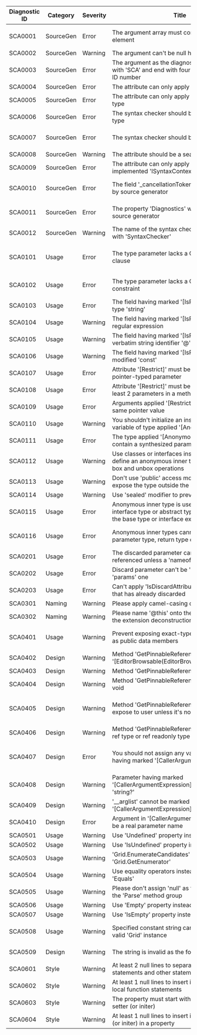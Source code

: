 ﻿| Diagnostic ID | Category  | Severity | Title                                                        | Description                                                  |
| ------------- | --------- | -------- | ------------------------------------------------------------ | ------------------------------------------------------------ |
| SCA0001       | SourceGen | Error    | The argument array must contain at least one element         | The argument array must contain at least one element; you can't pass an empty array, or even a 'null' literal |
| SCA0002       | SourceGen | Warning  | The argument can't be null here                              |                                                              |
| SCA0003       | SourceGen | Error    | The argument as the diagnostic ID should start with 'SCA' and end with four-digit number as the ID number |                                                              |
| SCA0004       | SourceGen | Error    | The attribute can only apply to a top-level type             |                                                              |
| SCA0005       | SourceGen | Error    | The attribute can only apply to a non-abstract type          |                                                              |
| SCA0006       | SourceGen | Error    | The syntax checker should be a non-generic type              |                                                              |
| SCA0007       | SourceGen | Error    | The syntax checker should be a partial type                  | The syntax checker should be a partial type because the source generator will automatically generate the constructor |
| SCA0008       | SourceGen | Warning  | The attribute should be a sealed type                        |                                                              |
| SCA0009       | SourceGen | Error    | The attribute can only apply to a type that has implemented 'ISyntaxContextReceiver' |                                                              |
| SCA0010       | SourceGen | Error    | The field '_cancellationToken' will be generated by source generator | The field '_cancellationToken' will be generated by source generator; you can't declare this field |
| SCA0011       | SourceGen | Error    | The property 'Diagnostics' will be generated by source generator | The property 'Diagnostics' will be generated by source generator; you can't declare this property |
| SCA0012       | SourceGen | Warning  | The name of the syntax checker type should end with 'SyntaxChecker' |                                                              |
| SCA0101       | Usage     | Error    | The type parameter lacks a CRTP-constraint clause            | The type parameter lacks a CRTP-constraint clause; you should append the type constraint '{0}' into the whole clause 'where {1} : {0}' |
| SCA0102       | Usage     | Error    | The type parameter lacks a CRTP-style type constraint        | The type parameter lacks a CRTP-style type constraint; you should apply the constraint like: 'where {0}: {1}' |
| SCA0103       | Usage     | Error    | The field having marked '[IsRegex]' must be of type 'string' |                                                              |
| SCA0104       | Usage     | Warning  | The field having marked '[IsRegex]' isn't a valid regular expression |                                                              |
| SCA0105       | Usage     | Warning  | The field having marked '[IsRegex]' should use verbatim string identifier '@' |                                                              |
| SCA0106       | Usage     | Warning  | The field having marked '[IsRegex]' should be modified 'const' |                                                              |
| SCA0107       | Usage     | Error    | Attribute '[Restrict]' must be applied onto a pointer-typed parameter |                                                              |
| SCA0108       | Usage     | Error    | Attribute '[Restrict]' must be applied onto at least 2 parameters in a method |                                                              |
| SCA0109       | Usage     | Error    | Arguments applied '[Restrict]' cannot hold a same pointer value |                                                              |
| SCA0110       | Usage     | Warning  | You shouldn't initialize an instance as the local variable of type applied '[AnonymousInnerType]' |                                                              |
| SCA0111       | Usage     | Error    | The type applied '[AnonymousInnerType]' must contain a synthesized parameterless constructor |                                                              |
| SCA0112       | Usage     | Warning  | Use classes or interfaces instead of structs to define an anonymous inner type to prevent any box and unbox operations |                                                              |
| SCA0113       | Usage     | Warning  | Don't use 'public' access modifier in order not to expose the type outside the solution |                                                              |
| SCA0114       | Usage     | Warning  | Use 'sealed' modifier to prevent any derivations             |                                                              |
| SCA0115       | Usage     | Error    | Anonymous inner type is used as an argument of interface type or abstract type, so you must give the base type or interface explicitly |                                                              |
| SCA0116       | Usage     | Error    | Anonymous inner types cannot be used as the parameter type, return type or so on | Anonymous inner types cannot be used as the parameter type, return type or so on; please use its base type or interface instead |
| SCA0201       | Usage     | Error    | The discarded parameter can't be used or referenced unless a 'nameof' expression |                                                              |
| SCA0202       | Usage     | Error    | Discard parameter can't be 'out', 'ref' or 'params' one      |                                                              |
| SCA0203       | Usage     | Error    | Can't apply 'IsDiscardAttribute' onto a parameter that has already discarded |                                                              |
| SCA0301       | Naming    | Warning  | Please apply camel-casing onto local functions               |                                                              |
| SCA0302       | Naming    | Warning  | Please name '@this' onto the first argument of the extension deconstruction method |                                                              |
| SCA0401       | Usage     | Warning  | Prevent exposing exact-typed function pointers as public data members | Prevent exposing exact-typed function pointers as public data members; please use 'void*' instead |
| SCA0402       | Design    | Warning  | Method 'GetPinnableReference' lacks '[EditorBrowsable(EditorBrowsableState.Never)]' |                                                              |
| SCA0403       | Design    | Warning  | Method 'GetPinnableReference' cannot be static               |                                                              |
| SCA0404       | Design    | Warning  | Method 'GetPinnableReference' cannot return void             |                                                              |
| SCA0405       | Design    | Warning  | Method 'GetPinnableReference' should not expose to user unless it's not parameterless | Method 'GetPinnableReference' should not expose to user unless it's not parameterless; please remove '[EditorBrowsable(EditorBrowsable.Always)]' |
| SCA0406       | Design    | Warning  | Method 'GetPinnableReference' should return ref type or ref readonly type |                                                              |
| SCA0407       | Design    | Error    | You should not assign any values on parameters having marked '[CallerArgumentExpression]' | You should not assign any values on parameters having marked '[CallerArgumentExpression]'; they are of control by compiler |
| SCA0408       | Design    | Warning  | Parameter having marked '[CallerArgumentExpression]' should be of type 'string?' |                                                              |
| SCA0409       | Design    | Warning  | '__arglist' cannot be marked '[CallerArgumentExpression]'    |                                                              |
| SCA0410       | Design    | Error    | Argument in '[CallerArgumentExpression]' must be a real parameter name |                                                              |
| SCA0501       | Usage     | Warning  | Use 'Undefined' property instead                             |                                                              |
| SCA0502       | Usage     | Warning  | Use 'IsUndefined' property instead                           |                                                              |
| SCA0503       | Usage     | Warning  | 'Grid.EnumerateCandidates' can be simplified to 'Grid.GetEnumerator' |                                                              |
| SCA0504       | Usage     | Warning  | Use equality operators instead of method 'Equals'            |                                                              |
| SCA0505       | Usage     | Warning  | Please don't assign 'null' as the parameter into the 'Parse' method group |                                                              |
| SCA0506       | Usage     | Warning  | Use 'Empty' property instead                                 |                                                              |
| SCA0507       | Usage     | Warning  | Use 'IsEmpty' property instead                               |                                                              |
| SCA0508       | Usage     | Warning  | Specified constant string cannot be parsed to a valid 'Grid' instance | Specified constant string cannot be parsed to a valid 'Grid' instance; please verify the validity of the sudoku grid code |
| SCA0509       | Design    | Warning  | The string is invalid as the format                          | The string '{0}' is invalid as the format in the method 'Grid.ToString' or interpolated part |
| SCA0601       | Style     | Warning  | At least 2 null lines to separate and local function statements and other statements |                                                              |
| SCA0602       | Style     | Warning  | At least 1 null lines to insert into two different local function statements |                                                              |
| SCA0603       | Style     | Warning  | The property must start with getter, and then setter (or initer) |                                                              |
| SCA0604       | Style     | Warning  | At least 1 null lines to insert into getter and setter (or initer) in a property |                                                              |

